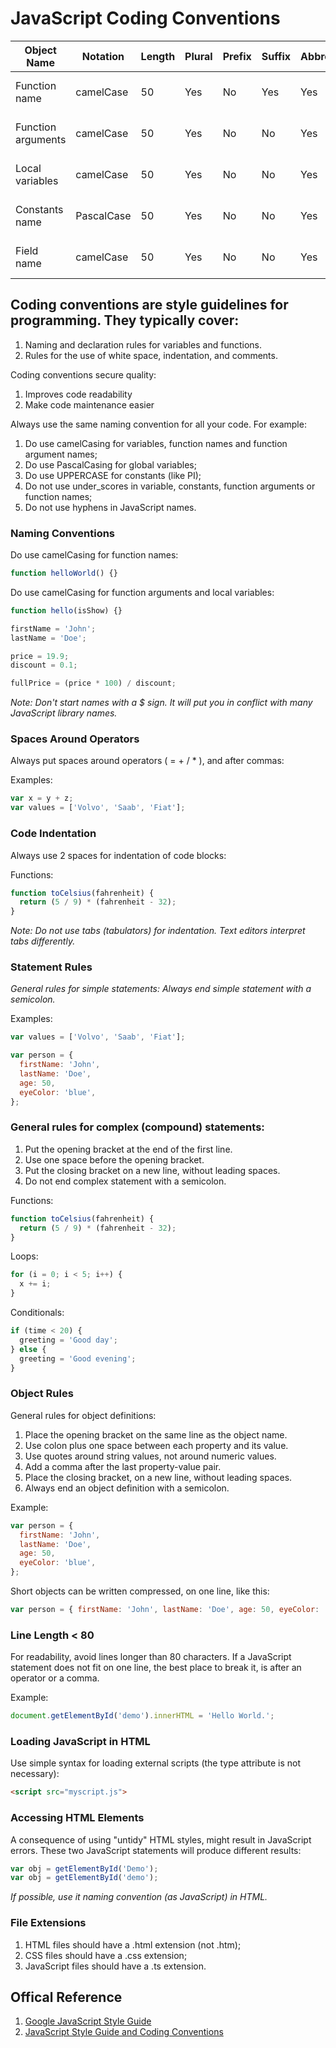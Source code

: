 # JavaScript Coding Conventions

| Object Name        | Notation   | Length | Plural | Prefix | Suffix | Abbreviation | Char Mask  | Underscores |
| ------------------ | ---------- | ------ | ------ | ------ | ------ | ------------ | ---------- | ----------- |
| Function name      | camelCase  | 50     | Yes    | No     | Yes    | Yes          | [A-z][0-9] | No          |
| Function arguments | camelCase  | 50     | Yes    | No     | No     | Yes          | [A-z][0-9] | No          |
| Local variables    | camelCase  | 50     | Yes    | No     | No     | Yes          | [A-z][0-9] | No          |
| Constants name     | PascalCase | 50     | Yes    | No     | No     | Yes          | [A-z][0-9] | No          |
| Field name         | camelCase  | 50     | Yes    | No     | No     | Yes          | [A-z][0-9] | No          |

## Coding conventions are style guidelines for programming. They typically cover:

1. Naming and declaration rules for variables and functions.
1. Rules for the use of white space, indentation, and comments.

Coding conventions secure quality:

1. Improves code readability
1. Make code maintenance easier

Always use the same naming convention for all your code. For example:

1. Do use camelCasing for variables, function names and function argument names;
2. Do use PascalCasing for global variables;
3. Do use UPPERCASE for constants (like PI);
4. Do not use under_scores in variable, constants, function arguments or function names;
5. Do not use hyphens in JavaScript names.

### Naming Conventions

Do use camelCasing for function names:

```javascript
function helloWorld() {}
```

Do use camelCasing for function arguments and local variables:

```javascript
function hello(isShow) {}

firstName = 'John';
lastName = 'Doe';

price = 19.9;
discount = 0.1;

fullPrice = (price * 100) / discount;
```

_Note: Don't start names with a $ sign. It will put you in conflict with many JavaScript library names._

### Spaces Around Operators

Always put spaces around operators ( = + / \* ), and after commas:

Examples:

```javascript
var x = y + z;
var values = ['Volvo', 'Saab', 'Fiat'];
```

### Code Indentation

Always use 2 spaces for indentation of code blocks:

Functions:

```javascript
function toCelsius(fahrenheit) {
  return (5 / 9) * (fahrenheit - 32);
}
```

_Note: Do not use tabs (tabulators) for indentation. Text editors interpret tabs differently._

### Statement Rules

_General rules for simple statements: Always end simple statement with a semicolon._

Examples:

```javascript
var values = ['Volvo', 'Saab', 'Fiat'];

var person = {
  firstName: 'John',
  lastName: 'Doe',
  age: 50,
  eyeColor: 'blue',
};
```

### General rules for complex (compound) statements:

1. Put the opening bracket at the end of the first line.
2. Use one space before the opening bracket.
3. Put the closing bracket on a new line, without leading spaces.
4. Do not end complex statement with a semicolon.

Functions:

```javascript
function toCelsius(fahrenheit) {
  return (5 / 9) * (fahrenheit - 32);
}
```

Loops:

```javascript
for (i = 0; i < 5; i++) {
  x += i;
}
```

Conditionals:

```javascript
if (time < 20) {
  greeting = 'Good day';
} else {
  greeting = 'Good evening';
}
```

### Object Rules

General rules for object definitions:

1. Place the opening bracket on the same line as the object name.
2. Use colon plus one space between each property and its value.
3. Use quotes around string values, not around numeric values.
4. Add a comma after the last property-value pair.
5. Place the closing bracket, on a new line, without leading spaces.
6. Always end an object definition with a semicolon.

Example:

```javascript
var person = {
  firstName: 'John',
  lastName: 'Doe',
  age: 50,
  eyeColor: 'blue',
};
```

Short objects can be written compressed, on one line, like this:

```javascript
var person = { firstName: 'John', lastName: 'Doe', age: 50, eyeColor: 'blue' };
```

### Line Length < 80

For readability, avoid lines longer than 80 characters. If a JavaScript statement does not fit on one line, the best place to break it, is after an operator or a comma.

Example:

```javascript
document.getElementById('demo').innerHTML = 'Hello World.';
```

### Loading JavaScript in HTML

Use simple syntax for loading external scripts (the type attribute is not necessary):

```html
<script src="myscript.js">
```

### Accessing HTML Elements

A consequence of using "untidy" HTML styles, might result in JavaScript errors. These two JavaScript statements will produce different results:

```javascript
var obj = getElementById('Demo');
var obj = getElementById('demo');
```

_If possible, use it naming convention (as JavaScript) in HTML._

### File Extensions

1. HTML files should have a .html extension (not .htm);
2. CSS files should have a .css extension;
3. JavaScript files should have a .ts extension.

## Offical Reference

1. [Google JavaScript Style Guide](https://google.github.io/styleguide/jsguide.html#introduction)
2. [JavaScript Style Guide and Coding Conventions](http://www.w3schools.com/js/js_conventions.asp)
